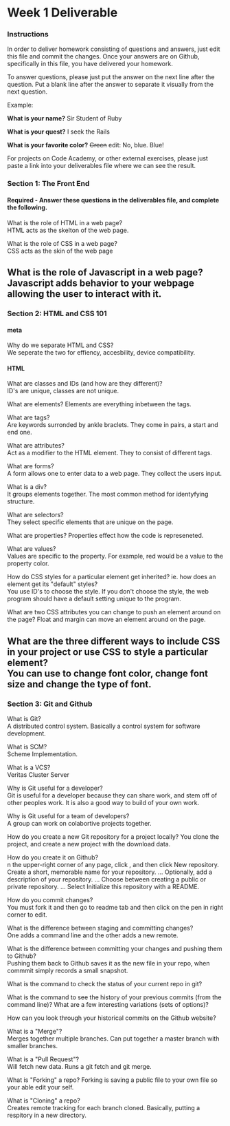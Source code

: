 # Week 1 Deliverable  

### Instructions  

In order to deliver homework consisting of questions and answers, just edit this file and commit the changes.  Once your answers are on Github, specifically in this file, you have delivered your homework.  
  
To answer questions, please just put the answer on the next line after the question.  Put a blank line after the answer to separate it visually from the next question.  

Example:  

**What is your name?**
Sir Student of Ruby

**What is your quest?**
I seek the Rails  

**What is your favorite color?**
~~Green~~ edit:  No, blue.  Blue!  

For projects on Code Academy, or other external exercises, please just paste a link into your deliverables file where we can see the result.  

### Section 1: The Front End
#### Required - Answer these questions in the deliverables file, and complete the following. 

What is the role of HTML in a web page?  
HTML acts as the skelton of the web page.

What is the role of CSS in a web page?  
CSS acts as the skin of the web page

What is the role of Javascript in a web page?  
Javascript adds behavior to your webpage allowing the user to interact with it. 
---

### Section 2: HTML and CSS 101

#### meta
Why do we separate HTML and CSS?  
We seperate the two for effiency, accesbility, device compatibility.
#### HTML
What are classes and IDs (and how are they different)?  
ID's are unique, classes are not unique.

What are elements? 
Elements are everything inbetween the tags.

What are tags?  
Are keywords surronded by ankle braclets. They come in pairs, a start and end one.

What are attributes?  
Act as a modifier to the HTML element. They to consist of different tags. 

What are forms?  
A form allows one to enter data to a web page. They collect the users input. 

What is a div?  
It groups elements together. The most common method for identyfying structure. 

What are selectors?  
They select specific elements that are unique on the page.

What are properties?
Properties effect how the code is represeneted.

What are values?  
Values are specific to the property. For example, red would be a value to the property color.

How do CSS styles for a particular element get inherited? ie. how does an element get its "default" styles?  
You use ID's to choose the style. If you don't choose the style, the web program should have a default setting unique to the program.

What are two CSS attributes you can change to push an element around on the page? 
Float and margin can move an element around on the page.

What are the three different ways to include CSS in your project or use CSS to style a particular element?  
You can use to change font color, change font size and change the type of font.
---
### Section 3: Git and Github  
What is Git?  
A distributed control system. Basically a control system for software development. 

What is SCM?  
Scheme Implementation.

What is a VCS?  
Veritas Cluster Server

Why is Git useful for a developer?  
Git is useful for a developer because they can share work, and stem off of other peoples work. It is also a good way to build of your own work.

Why is Git useful for a team of developers?  
A group can work on colabortive projects together.

How do you create a new Git repository for a project locally? 
You clone the project, and create a new project with the download data.

How do you create it on Github?  
n the upper-right corner of any page, click , and then click New repository.
Create a short, memorable name for your repository. ...
Optionally, add a description of your repository. ...
Choose between creating a public or private repository. ...
Select Initialize this repository with a README.

How do you commit changes?  
You must fork it and then go to readme tab and then click on the pen in right corner to edit.

What is the difference between staging and committing changes?  
One adds a command line and the other adds a new remote.

What is the difference between committing your changes and pushing them to Github?  
Pushing them back to Github saves it as the new file in your repo, when commmit simply records a small snapshot.

What is the command to check the status of your current repo in git?  

What is the command to see the history of your previous commits (from the command line)?  What are a few interesting variations (sets of options)?  

How can you look through your historical commits on the Github website?  

What is a "Merge"?  
Merges together multiple branches. Can put together a master branch with smaller branches.

What is a "Pull Request"?  
Will fetch new data. Runs a git fetch and git merge.

What is "Forking" a repo? 
Forking is saving a public file to your own file so your able edit your self.

What is "Cloning" a repo?  
Creates remote tracking for each branch cloned. Basically, putting a respitory in a new directory.
